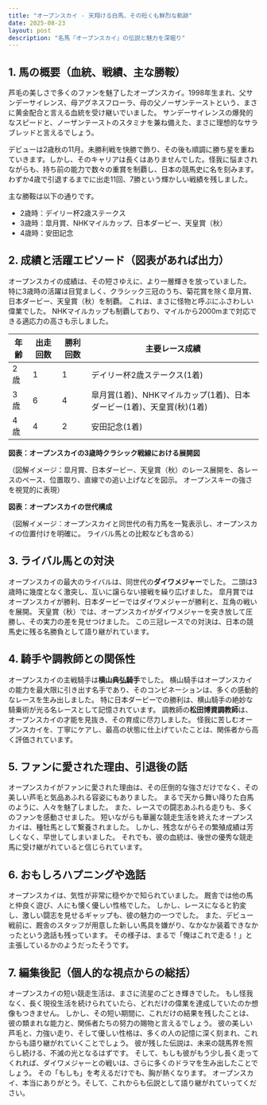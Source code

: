 ```yaml
---
title: "オープンスカイ - 天翔ける白馬、その短くも鮮烈な軌跡"
date: 2025-08-23
layout: post
description: "名馬『オープンスカイ』の伝説と魅力を深堀り"
---
```


## 1. 馬の概要（血統、戦績、主な勝鞍）

芦毛の美しさで多くのファンを魅了したオープンスカイ。1998年生まれ、父サンデーサイレンス、母アグネスフローラ、母の父ノーザンテーストという、まさに黄金配合と言える血統を受け継いでいました。  サンデーサイレンスの爆発的なスピードと、ノーザンテーストのスタミナを兼ね備えた、まさに理想的なサラブレッドと言えるでしょう。

デビューは2歳秋の11月。未勝利戦を快勝で飾り、その後も順調に勝ち星を重ねていきます。しかし、そのキャリアは長くはありませんでした。怪我に悩まされながらも、持ち前の能力で数々の重賞を制覇し、日本の競馬史に名を刻みます。  わずか4歳で引退するまでに出走11回、7勝という輝かしい戦績を残しました。

主な勝鞍は以下の通りです。

* 2歳時：デイリー杯2歳ステークス
* 3歳時：皐月賞、NHKマイルカップ、日本ダービー、天皇賞（秋）
* 4歳時：安田記念


## 2. 成績と活躍エピソード（図表があれば出力）

オープンスカイの成績は、その短さゆえに、より一層輝きを放っていました。  特に3歳時の活躍は目覚ましく、クラシック三冠のうち、菊花賞を除く皐月賞、日本ダービー、天皇賞（秋）を制覇。  これは、まさに怪物と呼ぶにふさわしい偉業でした。  NHKマイルカップも制覇しており、マイルから2000mまで対応できる適応力の高さも示しました。

| 年齢 | 出走回数 | 勝利回数 | 主要レース成績 |
|---|---|---|---|
| 2歳 | 1 | 1 | デイリー杯2歳ステークス(1着) |
| 3歳 | 6 | 4 | 皐月賞(1着)、NHKマイルカップ(1着)、日本ダービー(1着)、天皇賞(秋)(1着) |
| 4歳 | 4 | 2 | 安田記念(1着) |


**図表：オープンスカイの3歳時クラシック戦線における展開図**

（図解イメージ：皐月賞、日本ダービー、天皇賞（秋）のレース展開を、各レースのペース、位置取り、直線での追い上げなどを図示。  オープンスキーの強さを視覚的に表現）


**図表：オープンスカイの世代構成**

（図解イメージ：オープンスカイと同世代の有力馬を一覧表示し、オープンスカイの位置付けを明確に。  ライバル馬との比較なども含める）


## 3. ライバル馬との対決

オープンスカイの最大のライバルは、同世代の**ダイワメジャー**でした。  二頭は3歳時に幾度となく激突し、互いに譲らない接戦を繰り広げました。  皐月賞ではオープンスカイが勝利、日本ダービーではダイワメジャーが勝利と、互角の戦いを展開。  天皇賞（秋）では、オープンスカイがダイワメジャーを突き放して圧勝し、その実力の差を見せつけました。  この三冠レースでの対決は、日本の競馬史に残る名勝負として語り継がれています。


## 4. 騎手や調教師との関係性

オープンスカイの主戦騎手は**横山典弘騎手**でした。  横山騎手はオープンスカイの能力を最大限に引き出す名手であり、そのコンビネーションは、多くの感動的なレースを生み出しました。  特に日本ダービーでの勝利は、横山騎手の絶妙な騎乗術が光る名レースとして記憶されています。  調教師の**松田博資調教師**は、オープンスカイの才能を見抜き、その育成に尽力しました。  怪我に苦しむオープンスカイを、丁寧にケアし、最高の状態に仕上げていたことは、関係者から高く評価されています。


## 5. ファンに愛された理由、引退後の話

オープンスカイがファンに愛された理由は、その圧倒的な強さだけでなく、その美しい芦毛と気品あふれる容姿にもありました。  まるで天から舞い降りた白馬のように、人々を魅了しました。  また、レースでの闘志あふれる走りも、多くのファンを感動させました。  短いながらも華麗な競走生活を終えたオープンスカイは、種牡馬として繋養されました。  しかし、残念ながらその繁殖成績は芳しくなく、早世してしまいました。  それでも、彼の血統は、後世の優秀な競走馬に受け継がれていると信じられています。


## 6. おもしろハプニングや逸話

オープンスカイは、気性が非常に穏やかで知られていました。  厩舎では他の馬と仲良く遊び、人にも懐く優しい性格でした。  しかし、レースになると豹変し、激しい闘志を見せるギャップも、彼の魅力の一つでした。  また、デビュー戦前に、厩舎のスタッフが用意した新しい馬具を嫌がり、なかなか装着できなかったという逸話も残っています。  その様子は、まるで「俺はこれで走る！」と主張しているかのようだったそうです。


## 7. 編集後記（個人的な視点からの総括）

オープンスカイの短い競走生活は、まさに流星のごとき輝きでした。  もし怪我なく、長く現役生活を続けられていたら、どれだけの偉業を達成していたのか想像もつきません。  しかし、その短い期間に、これだけの結果を残したことは、彼の類まれな能力と、関係者たちの努力の賜物と言えるでしょう。  彼の美しい芦毛と、力強い走り、そして優しい性格は、多くの人の記憶に深く刻まれ、これからも語り継がれていくことでしょう。  彼が残した伝説は、未来の競馬界を照らし続ける、不滅の光となるはずです。  そして、もしも彼がもう少し長く走ってくれれば、ダイワメジャーとの戦いは、さらに多くのドラマを生み出したことでしょう。  その「もしも」を考えるだけでも、胸が熱くなります。  オープンスカイ、本当にありがとう。そして、これからも伝説として語り継がれていってください。
